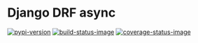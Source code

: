 # Django DRF async

[![pypi-version]][pypi]
[![build-status-image]][build-status]
[![coverage-status-image]][codecov]












[coverage-status-image]: https://codecov.io/gh/godd0t/django-drf-async/branch/main/graph/badge.svg
[codecov]: https://codecov.io/gh/godd0t/django-drf-async
[pypi-version]: https://badge.fury.io/py/django-drf-async.svg
[pypi]: https://pypi.org/project/djangorestframework/
[build-status-image]: https://github.com/godd0t/django-drf-async/actions/workflows/ci.yml/badge.svg
[build-status]: https://github.com/godd0t/django-drf-async/actions/workflows/ci.yml